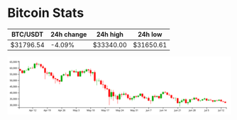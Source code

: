 # Bitcoin Stats

BTC/USDT|24h change|24h high|24h low|
|---|---|---|---|
|$31796.54|-4.09%|$33340.00|$31650.61|

<img src="./chart.svg">
